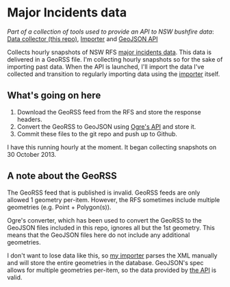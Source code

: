# Major Incidents data

_Part of a collection of tools used to provide an API to NSW bushfire data_: [Data collector (this repo)](https://github.com/dylanfm/major-incidents-data), [Importer](https://github.com/DylanFM/incident-worker) and [GeoJSON API](https://github.com/DylanFM/bushfires)

Collects hourly snapshots of NSW RFS [major incidents data](http://www.rfs.nsw.gov.au/feeds/majorIncidents.xml). This data is delivered in a GeoRSS file. I'm collecting hourly snapshots so for the sake of importing past data. When the API is launched, I'll import the data I've collected and transition to regularly importing data using the [importer](https://github.com/DylanFM/incident-worker) itself.

## What's going on here

1. Download the GeoRSS feed from the RFS and store the response headers.
2. Convert the GeoRSS to GeoJSON using [Ogre's API](http://ogre.adc4gis.com/) and store it.
3. Commit these files to the git repo and push up to Github.

I have this running hourly at the moment. It began collecting snapshots on 30 October 2013.

## A note about the GeoRSS

The GeoRSS feed that is published is invalid. GeoRSS feeds are only allowed 1 geometry per-item. However, the RFS sometimes include multiple geometries (e.g. Point + Polygon(s)).

Ogre's converter, which has been used to convert the GeoRSS to the GeoJSON files included in this repo, ignores all but the 1st geometry. This means that the GeoJSON files here do not include any additional geometries.

I don't want to lose data like this, so [my importer](https://github.com/DylanFM/incident-worker) parses the XML manually and will store the entire geometries in the database. GeoJSON's spec allows for multiple geometries per-item, so the data provided by [the API](https://github.com/DylanFM/bushfires) is valid.